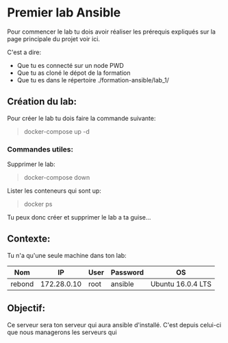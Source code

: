 # Premier lab Ansible

Pour commencer le lab tu dois avoir réaliser les prérequis expliqués sur la page principale du projet voir ici.

C'est a dire:
- Que tu es connecté sur un node PWD
- Que tu as cloné le dépot de la formation
- Que tu es dans le répertoire ./formation-ansible/lab_1/

## Création du lab:
Pour créer le lab tu dois faire la commande suivante:
>docker-compose up -d
### Commandes utiles:
Supprimer le lab:
>docker-compose down  

Lister les conteneurs qui sont up:
>docker ps

Tu peux donc créer et supprimer le lab a ta guise...

## Contexte:

Tu n'a qu'une seule machine dans ton lab:  

| **Nom** | **IP** | **User** | **Password** | **OS** |
| --- | --- | --- | --- | --- |
| rebond | 172.28.0.10 | root | ansible | Ubuntu 16.0.4 LTS | 

## Objectif:

Ce serveur sera ton serveur qui aura ansible d'installé. C'est depuis celui-ci que nous managerons les serveurs qui
